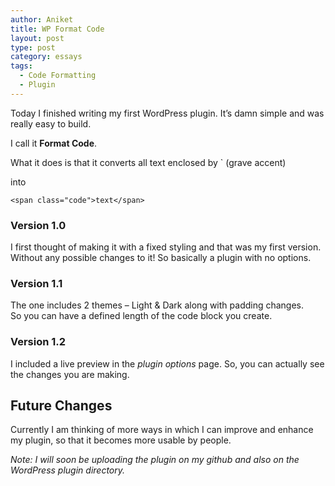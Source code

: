 ```yaml
---
author: Aniket
title: WP Format Code
layout: post
type: post
category: essays
tags:
  - Code Formatting
  - Plugin
---
```

Today I finished writing my first WordPress plugin. It’s damn simple and was really easy to build.

I call it **Format Code**.

What it does is that it converts all text enclosed by ` (grave accent)

into

    <span class="code">text</span>
    

### Version 1.0

I first thought of making it with a fixed styling and that was my first version. Without any possible changes to it! So basically a plugin with no options.

### Version 1.1

The one includes 2 themes – Light & Dark along with padding changes.  
So you can have a defined length of the code block you create.

### Version 1.2

I included a live preview in the *plugin options* page. So, you can actually see the changes you are making.

## Future Changes

Currently I am thinking of more ways in which I can improve and enhance my plugin, so that it becomes more usable by people.

*Note: I will soon be uploading the plugin on my github and also on the WordPress plugin directory.*